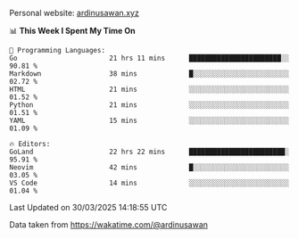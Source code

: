 Personal website: [ardinusawan.xyz](https://ardinusawan.xyz)

<!--START_SECTION:waka-->
📊 **This Week I Spent My Time On** 

```text
💬 Programming Languages: 
Go                       21 hrs 11 mins      ███████████████████████░░   90.81 % 
Markdown                 38 mins             █░░░░░░░░░░░░░░░░░░░░░░░░   02.72 % 
HTML                     21 mins             ░░░░░░░░░░░░░░░░░░░░░░░░░   01.52 % 
Python                   21 mins             ░░░░░░░░░░░░░░░░░░░░░░░░░   01.51 % 
YAML                     15 mins             ░░░░░░░░░░░░░░░░░░░░░░░░░   01.09 % 

🔥 Editors: 
GoLand                   22 hrs 22 mins      ████████████████████████░   95.91 % 
Neovim                   42 mins             █░░░░░░░░░░░░░░░░░░░░░░░░   03.05 % 
VS Code                  14 mins             ░░░░░░░░░░░░░░░░░░░░░░░░░   01.04 % 
```


 Last Updated on 30/03/2025 14:18:55 UTC
<!--END_SECTION:waka-->
Data taken from https://wakatime.com/@ardinusawan
